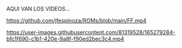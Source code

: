 AQUI VAN LOS VIDEOS...

https://github.com/jfespinoza/ROMs/blob/main/FF.mp4

https://user-images.githubusercontent.com/81319528/165279284-bfc1f690-c1b1-420e-9a8f-f90ed2bec3c4.mp4

